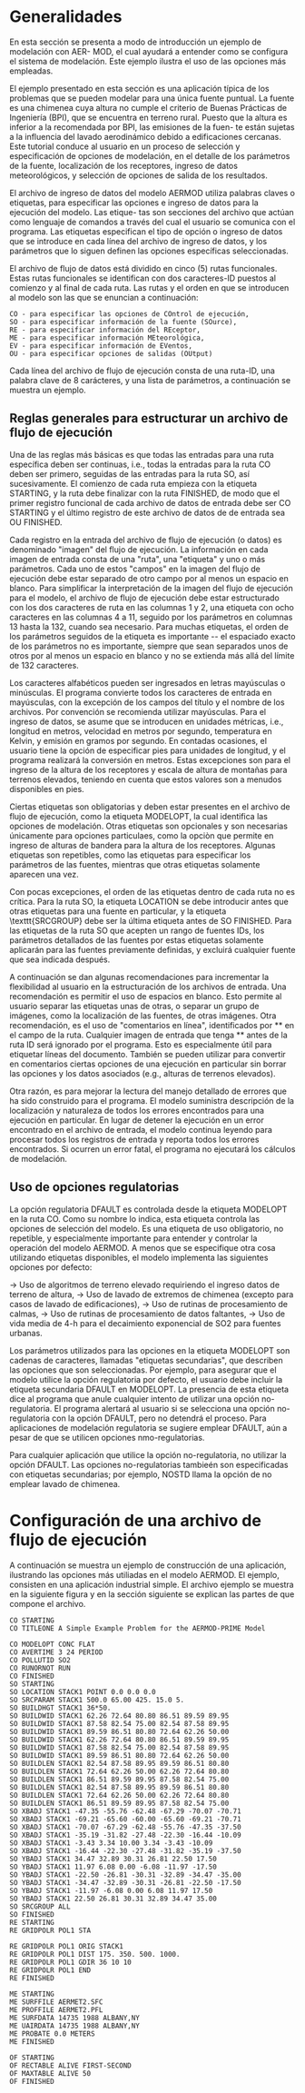 # Generalidades

En esta sección se presenta a modo de introducción un ejemplo de modelación con AER-
MOD, el cual ayudará a entender como se configura el sistema de modelación. Este ejemplo
ilustra el uso de las opciones más empleadas.

El ejemplo presentado en esta sección es una aplicación típica de los problemas que se
pueden modelar para una única fuente puntual. La fuente es una chimenea cuya altura
no cumple el criterio de Buenas Prácticas de Ingeniería (BPI), que se encuentra en terreno
rural. Puesto que la altura es inferior a la recomendada por BPI, las emisiones de la fuen-
te están sujetas a la influencia del lavado aerodinámico debido a edificaciones cercanas.
Este tutorial conduce al usuario en un proceso de selección y especificación de opciones
de modelación, en el detalle de los parámetros de la fuente, localización de los receptores,
ingreso de datos meteorológicos, y selección de opciones de salida de los resultados.

El archivo de ingreso de datos del modelo AERMOD utiliza palabras claves o etiquetas,
para especificar las opciones e ingreso de datos para la ejecución del modelo. Las etique-
tas son secciones del archivo que actúan como lenguaje de comandos a través del cual el
usuario se comunica con el programa. Las etiquetas especifican el tipo de opción o ingreso
de datos que se introduce en cada línea del archivo de ingreso de datos, y los parámetros
que lo siguen definen las opciones específicas seleccionadas.

El archivo de flujo de datos está dividido en cinco (5) rutas funcionales. Estas 
rutas funcionales se identifican con dos caracteres-ID puestos al comienzo y al 
final de cada ruta. Las rutas y el orden en que se introducen al modelo son las 
que se enuncian a continuación:

```terminal
CO - para especificar las opciones de COntrol de ejecución,
SO - para especificar información de la fuente (SOurce),
RE - para especificar información del REceptor,
ME - para especificar información MEteorológica,
EV - para especificar información de EVentos,
OU - para especificar opciones de salidas (OUtput)
```

Cada línea del archivo de flujo de ejecución consta de una ruta-ID, una palabra 
clave de 8 carácteres, y una lista de parámetros, a continuación se muestra un 
ejemplo.

## Reglas generales para estructurar un archivo de flujo de ejecución

Una de las reglas más básicas es que todas las entradas para una ruta específica deben
ser continuas, i.e., todas la entradas para la ruta CO deben ser primero, seguidas de las
entradas para la ruta SO, así sucesivamente. El comienzo de cada ruta empieza con la
etiqueta STARTING, y la ruta debe finalizar con la ruta FINISHED, de modo que el primer
registro funcional de cada archivo de datos de entrada debe ser CO STARTING y el último
registro de este archivo de datos de de entrada sea OU FINISHED.

Cada registro en la entrada del archivo de flujo de ejecución (o datos) es 
denominado "imagen" del flujo de ejecución. La información en cada imagen de 
entrada consta de una "ruta", una "etiqueta" y uno o más parámetros. Cada uno 
de estos "campos" en la imagen del flujo de ejecución debe estar separado de 
otro campo por al menos un espacio en blanco. Para simplificar la interpretación 
de la imagen del flujo de ejecución para el modelo, el archivo de flujo de 
ejecución debe estar estructurado con los dos caracteres de ruta en las columnas 
1 y 2, una etiqueta con ocho caracteres en las columnas 4 a 11, seguido por los 
parámetros en columnas 13 hasta la 132, cuando sea necesario. Para muchas etiquetas, 
el orden de los parámetros seguidos de la etiqueta es importante -- el espaciado 
exacto de los parámetros no es importante, siempre que sean separados unos de 
otros por al menos un espacio en blanco y no se extienda más allá del límite de 
132 caracteres. 

Los caracteres alfabéticos pueden ser ingresados en letras mayúsculas o 
minúsculas. El programa convierte todos los caracteres de entrada en mayúsculas, 
con la excepción de los campos del título y el nombre de los archivos. Por convención 
se recomienda utilizar mayúsculas. Para el ingreso de datos, se asume que se 
introducen en unidades métricas, i.e., longitud en metros, velocidad en metros por 
segundo, temperatura en Kelvin, y emisión en gramos por segundo. En contadas 
ocasiones, el usuario tiene la opción de especificar pies para unidades de 
longitud, y el programa realizará la conversión en metros. Estas excepciones 
son para el ingreso de la altura de los receptores y escala de altura de 
montañas para terrenos elevados, teniendo en cuenta que estos valores son 
a menudos disponibles en pies.

Ciertas etiquetas son obligatorias y deben estar presentes en el archivo de 
flujo de ejecución, como la etiqueta MODELOPT, la cual identifica las 
opciones de modelación. Otras etiquetas son opcionales y son necesarias únicamente para 
opciones particulaes, como la opciòn que permite en ingreso de alturas de bandera 
para la altura de los receptores. Algunas etiquetas son repetibles, como las 
etiquetas para especificar los parámetros de las fuentes, mientras que otras 
etiquetas solamente aparecen una vez.

Con pocas excepciones, el orden de las etiquetas dentro de cada ruta no es 
crítica. Para la ruta SO, la etiqueta LOCATION se debe introducir antes que otras 
etiquetas para una fuente en particular, y la etiqueta \texttt{SRCGROUP} debe ser la 
última etiqueta antes de SO FINISHED. Para las etiquetas de la ruta SO que 
acepten un rango de fuentes IDs, los parámetros detallados de las fuentes por 
estas etiquetas solamente aplicarán para las fuentes previamente definidas, y 
excluirá cualquier fuente que sea indicada después.

A continuación se dan algunas recomendaciones para incrementar la flexibilidad 
al usuario en la estructuración de los archivos de entrada. Una recomendación 
es permitir el uso de espacios en blanco. Esto permite al usuario separar las 
etiquetas unas de otras, o separar un grupo de imágenes, como la localización 
de las fuentes, de otras imágenes. Otra recomendación, es el uso de "comentarios 
en línea", identificados por \** en el campo de la ruta. Cualquier imagen de 
entrada que tenga \** antes de la ruta ID será ignorado por el programa. Esto 
es especialmente útil para etiquetar líneas del documento. También se pueden 
utilizar para convertir en comentarios ciertas opciones de una ejecución en 
particular sin borrar las opciones y los datos asociados (e.g., alturas de 
terrenos elevados).

Otra razón, es para mejorar la lectura del manejo detallado de errores que ha 
sido construido para el programa. El modelo suministra descripción de la localización 
y naturaleza de todos los errores encontrados para una ejecución en particular. 
En lugar de detener la ejecución en un error encontrado en el archivo de entrada, 
el modelo continua leyendo para procesar todos los registros de entrada y reporta 
todos los errores encontrados. Si ocurren un error fatal, el programa no ejecutará 
los cálculos de modelación.

## Uso de opciones regulatorias

La opción regulatoria DFAULT es controlada desde la etiqueta MODELOPT en la ruta CO. 
Como su nombre lo indica, esta etiqueta controla las opciones de selección del modelo. 
Es una etiqueta de uso obligatorio, no repetible, y especialmente importante para 
entender y controlar la operación del modelo AERMOD. A menos que se especifique otra 
cosa utilizando etiquetas disponibles, el modelo implementa las siguientes opciones 
por defecto:

-> Uso de algoritmos de terreno elevado requiriendo el ingreso datos de terreno de altura, 
-> Uso de lavado de extremos de chimenea (excepto para casos de lavado de edificaciones), 
-> Uso de rutinas de procesamiento de calmas, 
-> Uso de rutinas de procesamiento de datos faltantes, 
-> Uso de vida media de 4-h para el decaimiento exponencial de SO2 para fuentes urbanas. 

Los parámetros utilizados para las opciones en la etiqueta MODELOPT son cadenas de 
caracteres, llamadas "etiquetas secundarias", que describen las opciones que son 
seleccionadas. Por ejemplo, para asegurar que el modelo utilice la opción regulatoria 
por defecto, el usuario debe incluir la etiqueta secundaria DFAULT en MODELOPT. La 
presencia de esta etiqueta dice al programa que anule cualquier intento de utilizar 
una opción no-regulatoria. El programa alertará al usuario si se selecciona una opción 
no-regulatoria con la opción DFAULT, pero no detendrá el proceso. Para aplicaciones de 
modelación regulatoria se sugiere emplear DFAULT, aún a pesar de que se utilicen 
opciones nmo-regulatorias. 

Para cualquier aplicación que utilice la opción no-regulatoria, no utilizar la 
opción DFAULT. Las opciones no-regulatorias tambieén son especificadas con etiquetas 
secundarias; por ejemplo, NOSTD llama la opción de no emplear lavado de chimenea. 

#  Configuración de una archivo de flujo de ejecución

A continuación se muestra un ejemplo de construcción de una aplicación, ilustrando 
las opciones más utiliadas en el modelo AERMOD. El ejemplo, consisten en una 
aplicación industrial simple. El archivo ejemplo se muestra en la siguiente figura 
y en la sección siguiente se explican las partes de que compone el archivo.

```terminal
CO STARTING 
CO TITLEONE A Simple Example Problem for the AERMOD-PRIME Model

CO MODELOPT CONC FLAT 
CO AVERTIME 3 24 PERIOD 
CO POLLUTID SO2 
CO RUNORNOT RUN 
CO FINISHED 
SO STARTING 
SO LOCATION STACK1 POINT 0.0 0.0 0.0 
SO SRCPARAM STACK1 500.0 65.00 425. 15.0 5. 
SO BUILDHGT STACK1 36*50. 
SO BUILDWID STACK1 62.26 72.64 80.80 86.51 89.59 89.95 
SO BUILDWID STACK1 87.58 82.54 75.00 82.54 87.58 89.95 
SO BUILDWID STACK1 89.59 86.51 80.80 72.64 62.26 50.00 
SO BUILDWID STACK1 62.26 72.64 80.80 86.51 89.59 89.95 
SO BUILDWID STACK1 87.58 82.54 75.00 82.54 87.58 89.95 
SO BUILDWID STACK1 89.59 86.51 80.80 72.64 62.26 50.00 
SO BUILDLEN STACK1 82.54 87.58 89.95 89.59 86.51 80.80 
SO BUILDLEN STACK1 72.64 62.26 50.00 62.26 72.64 80.80 
SO BUILDLEN STACK1 86.51 89.59 89.95 87.58 82.54 75.00 
SO BUILDLEN STACK1 82.54 87.58 89.95 89.59 86.51 80.80 
SO BUILDLEN STACK1 72.64 62.26 50.00 62.26 72.64 80.80 
SO BUILDLEN STACK1 86.51 89.59 89.95 87.58 82.54 75.00 
SO XBADJ STACK1 -47.35 -55.76 -62.48 -67.29 -70.07 -70.71 
SO XBADJ STACK1 -69.21 -65.60 -60.00 -65.60 -69.21 -70.71 
SO XBADJ STACK1 -70.07 -67.29 -62.48 -55.76 -47.35 -37.50 
SO XBADJ STACK1 -35.19 -31.82 -27.48 -22.30 -16.44 -10.09 
SO XBADJ STACK1 -3.43 3.34 10.00 3.34 -3.43 -10.09 
SO XBADJ STACK1 -16.44 -22.30 -27.48 -31.82 -35.19 -37.50 
SO YBADJ STACK1 34.47 32.89 30.31 26.81 22.50 17.50 
SO YBADJ STACK1 11.97 6.08 0.00 -6.08 -11.97 -17.50 
SO YBADJ STACK1 -22.50 -26.81 -30.31 -32.89 -34.47 -35.00 
SO YBADJ STACK1 -34.47 -32.89 -30.31 -26.81 -22.50 -17.50 
SO YBADJ STACK1 -11.97 -6.08 0.00 6.08 11.97 17.50 
SO YBADJ STACK1 22.50 26.81 30.31 32.89 34.47 35.00 
SO SRCGROUP ALL 
SO FINISHED 
RE STARTING 
RE GRIDPOLR POL1 STA 

RE GRIDPOLR POL1 ORIG STACK1 
RE GRIDPOLR POL1 DIST 175. 350. 500. 1000. 
RE GRIDPOLR POL1 GDIR 36 10 10 
RE GRIDPOLR POL1 END 
RE FINISHED 

ME STARTING 
ME SURFFILE AERMET2.SFC 
ME PROFFILE AERMET2.PFL 
ME SURFDATA 14735 1988 ALBANY,NY
ME UAIRDATA 14735 1988 ALBANY,NY
ME PROBATE 0.0 METERS 
ME FINISHED 

OF STARTING 
OF RECTABLE ALIVE FIRST-SECOND 
OF MAXTABLE ALIVE 50 
OF FINISHED 
```
